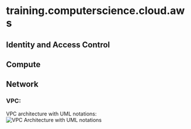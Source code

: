# training.computerscience.cloud.aws
## Identity and Access Control
## Compute
## Network
### VPC:
  VPC architecture with UML notations:
![VPC Architecture with UML notations](https://awscertifiedsolutionsarchitectassociatedocs.s3.amazonaws.com/VPCArchitecture.PNG)

